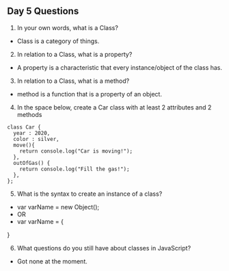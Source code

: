 ## Day 5 Questions

1. In your own words, what is a Class?
- Class is a category of things.

2. In relation to a Class, what is a property?
- A property is a characteristic that every instance/object of the class has.

3. In relation to a Class, what is a method?
- method is a function that is a property of an object.

4. In the space below, create a Car class with at least 2 attributes and 2 methods
```
class Car {
  year : 2020,
  color : silver,
  move(){
    return console.log("Car is moving!");
  },
  outOfGas() {
    return console.log("Fill the gas!");
  },
};
```

5. What is the syntax to create an instance of a class?
- var varName = new Object();
- OR
- var varName = {

}

6. What questions do you still have about classes in JavaScript?
- Got none at the moment.
